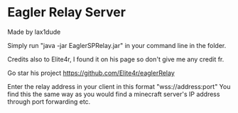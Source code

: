 # Eagler Relay Server
Made by lax1dude

Simply run "java -jar EaglerSPRelay.jar" in your command line in the folder.

Credits also to Elite4r, I found it on his page so don't give me any credit fr.

Go star his project https://github.com/Elite4r/eaglerRelay

Enter the relay address in your client in this format "wss://address:port" You find this the same way as you would find a minecraft server's IP address through port forwarding etc.

